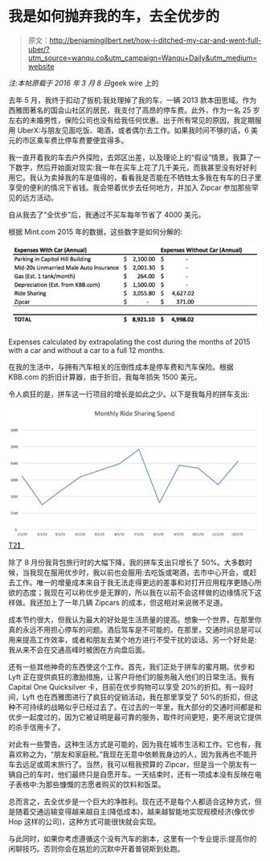 # 我是如何抛弃我的车，去全优步的

> 原文：<http://benjamingilbert.net/how-i-ditched-my-car-and-went-full-uber/?utm_source=wanqu.co&utm_campaign=Wanqu+Daily&utm_medium=website>

*注:本帖原载于 2016 年 3 月 8 日*geek wire 上的

去年 5 月，我终于扣动了扳机:我处理掉了我的车，一辆 2013 款本田思域。作为西雅图著名的国会山社区的居民，我支付了高昂的停车费。此外，作为一名 25 岁左右的未婚男性，保险公司也没有给我任何优惠。出于所有常见的原因，我定期服用 UberX:与朋友见面吃饭、喝酒，或者偶尔去工作。如果我时间不够的话，6 美元的市区乘车费比停车费要便宜得多。

我一直开着我的车去户外探险，去郊区出差，以及理论上的“假设”情景。我算了一下数字，然后开始面对现实:我一年在买车上花了几千美元，而我甚至没有好好利用它。我认为卖掉我的车是值得的，看看我是否能在不牺牲太多我在有车的日子里享受的便利的情况下省钱。我会带着优步去任何地方，并加入 Zipcar 参加那些罕见的远方活动。

自从我去了“全优步”后，我通过不买车每年节省了 4000 美元。

根据 Mint.com 2015 年的数据，这些数字是如何分解的:

[![bengilbert1](img/29a5a4eb16fb3ee270b77c2235dbd870.png)](http://cdn.geekwire.com/wp-content/uploads/2016/03/bengilbert1.png)

Expenses calculated by extrapolating the cost during the months of 2015 with a car and without a car to a full 12 months.



在我的生活中，与拥有汽车相关的压倒性成本是停车费和汽车保险。根据 KBB.com 的折旧计算器，由于折旧，我每年损失 1500 美元。

令人疯狂的是，拼车这一行项目的增长是如此之少。以下是我每月的拼车支出:

[![bengilbert2](img/e9c300238f31d0ab8af16f0df4622823.png)T2】](http://cdn.geekwire.com/wp-content/uploads/2016/03/bengilbert2.png)

除了 8 月份我背包旅行时的大幅下降，我的拼车支出只增长了 50%。大多数时候，当我现在服用优步时，我以前也会服用:去吃饭或喝酒，去市中心开会，或赶去工作。唯一的增量成本来自于我无法走得更远的差事和对打开应用程序更随心所欲的态度；我现在可以称优步是无罪的，所以我在以前不会这样做的边缘情况下这样做。我还加上了一年几辆 Zipcars 的成本，但这相对来说微不足道。

成本节约很大，但我认为最大的好处是生活质量的提高。想象一个世界，在那里你真的永远不用担心停车的问题。酒后驾车是不可能的。在那里，交通时间总是可以用来提高工作效率，或者和朋友去某个地方进行不受干扰的谈话。另一个好处是:我从来不会在交通高峰时被困在方向盘后面。

还有一些其他神奇的东西使这个工作。首先，我们正处于拼车的蜜月期。优步和 Lyft 正在提供疯狂的激励措施，让客户将他们的服务融入他们的日常生活。我有 Capital One Quicksilver 卡，目前在优步购物可以享受 20%的折扣。有一段时间，Lyft 也在西雅图进行了疯狂的促销活动，我在那里享受了 50%的折扣，但这种不可持续的战略似乎已经过去了。在过去的一年里，我大部分的交通时间都是和优步一起度过的，因为它被证明是最可靠的服务，取件时间更短，更不用说它提供的杀手信用卡了。

对此有一些警告。这种生活方式是可能的，因为我在城市生活和工作。它也有，我喜欢称之为，“朋友和家庭税。”我现在无意中依赖我身边的人，因为我再也不能开车去远足或周末旅行了。当然，我可以租我预算的 Zipcar，但是当一个朋友有一辆自己的车时，他们最终只是自愿开车。一天结束时，还有一项成本没有反映在电子表格中:为那些慷慨的志愿者购买的饮料和饭菜。

总而言之，去全优步是一个巨大的净胜利。现在还不是每个人都适合这种方式，但是随着交通运输变得越来越自主(降低成本)，越来越智能地实现规模经济(像优步 Hop 这样的公司)，这种方式可能很快就会实现。

与此同时，如果你考虑遵循这个没有汽车的剧本，这里有一个专业提示:提高你的闲聊技巧。否则你会在尴尬的沉默中开着普锐斯到处跑。